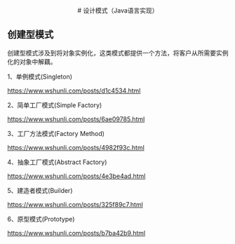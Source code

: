 <div align="center"> 
    # 设计模式（Java语言实现）
</div>

## 创建型模式

创建型模式涉及到将对象实例化，这类模式都提供一个方法，将客户从所需要实例化的对象中解藕。 

1、单例模式(Singleton) 

https://www.wshunli.com/posts/d1c4534.html

2、简单工厂模式(Simple Factory)

https://www.wshunli.com/posts/6ae09785.html

3、工厂方法模式(Factory Method)

https://www.wshunli.com/posts/4982f93c.html

4、抽象工厂模式(Abstract Factory)

https://www.wshunli.com/posts/4e3be4ad.html

5、建造者模式(Builder)

https://www.wshunli.com/posts/325f89c7.html

6、原型模式(Prototype)

https://www.wshunli.com/posts/b7ba42b9.html